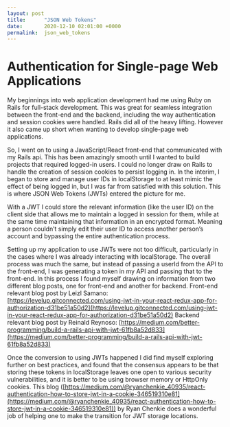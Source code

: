 ```yaml
---
layout: post
title:      "JSON Web Tokens"
date:       2020-12-10 02:01:00 +0000
permalink:  json_web_tokens
---
```


# Authentication for Single-page Web Applications

My beginnings into web application development had me using Ruby on Rails for full-stack development. This was great for seamless integration between the front-end and the backend, including the way authentication and session cookies were handled. Rails did all of the heavy lifting. However it also came up short when wanting to develop single-page web applications.

So, I went on to using a JavaScript/React front-end that communicated with my Rails api. This has been amazingly smooth until I wanted to build projects that required logged-in users. I could no longer draw on Rails to handle the creation of session cookies to persist logging in. In the interim, I began to store and manage user IDs in localStorage to at least mimic the effect of being logged in, but I was far from satisfied with this solution. This is where JSON Web Tokens (JWTs) entered the picture for me.

With a JWT I could store the relevant information (like the user ID) on the client side that allows me to maintain a logged in session for them, while at the same time maintaining that information in an encrypted format. Meaning a person couldn’t simply edit their user ID to access another person’s account and bypassing the entire authentication process.

Setting up my application to use JWTs were not too difficult, particularly in the cases where I was already interacting with localStorage. The overall process was much the same, but instead of passing a userId from the API to the front-end, I was generating a token in my API and passing that to the front-end. In this process I found myself drawing on information from two different blog posts, one for front-end and another for backend.
Front-end relevant blog post by Leizl Samano: [https://levelup.gitconnected.com/using-jwt-in-your-react-redux-app-for-authorization-d31be51a50d2](https://levelup.gitconnected.com/using-jwt-in-your-react-redux-app-for-authorization-d31be51a50d2)
Backend relevant blog post by Reinald Reynoso: [https://medium.com/better-programming/build-a-rails-api-with-jwt-61fb8a52d833](https://medium.com/better-programming/build-a-rails-api-with-jwt-61fb8a52d833)

Once the conversion to using JWTs happened I did find myself exploring further on best practices, and found that the consensus appears to be that storing these tokens in localStorage leaves one open to various security vulnerabilities, and it is better to be using browser memory or HttpOnly cookies. This blog ([https://medium.com/@ryanchenkie_40935/react-authentication-how-to-store-jwt-in-a-cookie-346519310e81](https://medium.com/@ryanchenkie_40935/react-authentication-how-to-store-jwt-in-a-cookie-346519310e81)) by Ryan Chenkie does a wonderful job of helping one to make the transition for JWT storage locations.
